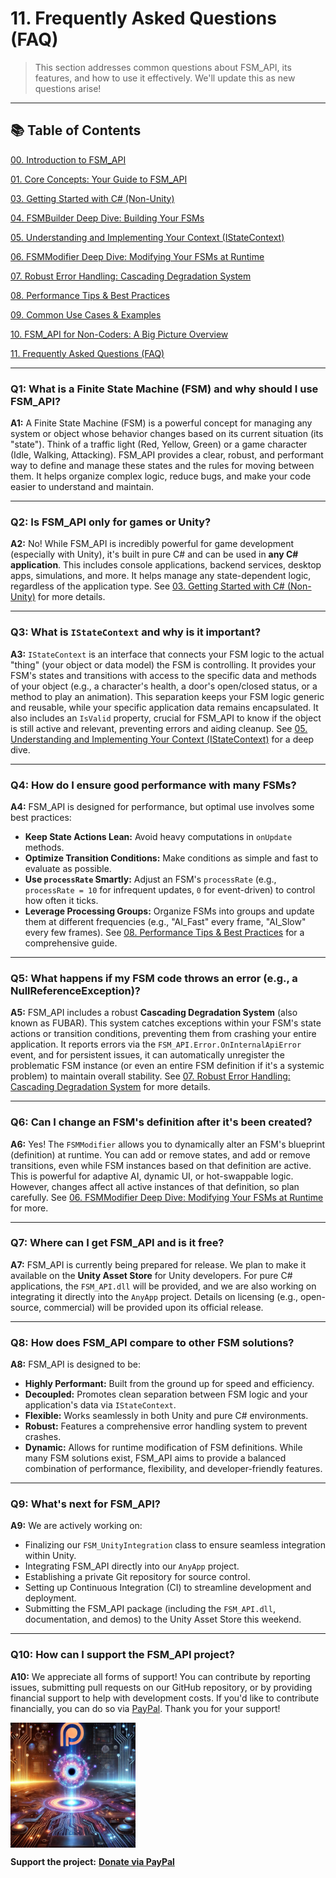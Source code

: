 # 11\. Frequently Asked Questions (FAQ)

> This section addresses common questions about FSM\_API, its features, and how to use it effectively. We'll update this as new questions arise\!

-----

## 📚 Table of Contents

[00. Introduction to FSM_API](User%20Guide/00_Introduction.md)

[01. Core Concepts: Your Guide to FSM_API](User%20Guide/01_Core_Concepts.md)

[03. Getting Started with C# (Non-Unity)](User%20Guide/03_Getting_Started_CSharp.md)

[04. FSMBuilder Deep Dive: Building Your FSMs](User%20Guide/04_FSM_Builder_Deep_Dive.md)

[05. Understanding and Implementing Your Context (IStateContext)](User%20Guide/05_Context_Implementation.md)

[06. FSMModifier Deep Dive: Modifying Your FSMs at Runtime](User%20Guide/06_FSM_Modifier_Deep_Dive.md)

[07. Robust Error Handling: Cascading Degradation System](User%20Guide/07_Error_Handling.md)

[08. Performance Tips & Best Practices](User%20Guide/08_Performance_Tips.md)

[09. Common Use Cases & Examples](User%20Guide/09_Common_Use_Cases.md)

[10. FSM_API for Non-Coders: A Big Picture Overview](User%20Guide/10_Non_Coder_Overview.md)

[11. Frequently Asked Questions (FAQ)](User%20Guide/11_FAQ.md)


-----

### **Q1: What is a Finite State Machine (FSM) and why should I use FSM\_API?**

**A1:** A Finite State Machine (FSM) is a powerful concept for managing any system or object whose behavior changes based on its current situation (its "state"). Think of a traffic light (Red, Yellow, Green) or a game character (Idle, Walking, Attacking). FSM\_API provides a clear, robust, and performant way to define and manage these states and the rules for moving between them. It helps organize complex logic, reduce bugs, and make your code easier to understand and maintain.

-----

### **Q2: Is FSM\_API only for games or Unity?**

**A2:** No\! While FSM\_API is incredibly powerful for game development (especially with Unity), it's built in pure C\# and can be used in **any C\# application**. This includes console applications, backend services, desktop apps, simulations, and more. It helps manage any state-dependent logic, regardless of the application type. See [03. Getting Started with C\# (Non-Unity)](https://www.google.com/search?q=03_Getting_Started_CSharp.md) for more details.

-----

### **Q3: What is `IStateContext` and why is it important?**

**A3:** `IStateContext` is an interface that connects your FSM logic to the actual "thing" (your object or data model) the FSM is controlling. It provides your FSM's states and transitions with access to the specific data and methods of your object (e.g., a character's health, a door's open/closed status, or a method to play an animation). This separation keeps your FSM logic generic and reusable, while your specific application data remains encapsulated. It also includes an `IsValid` property, crucial for FSM\_API to know if the object is still active and relevant, preventing errors and aiding cleanup. See [05. Understanding and Implementing Your Context (IStateContext)](https://www.google.com/search?q=05_Context_Implementation.md) for a deep dive.

-----

### **Q4: How do I ensure good performance with many FSMs?**

**A4:** FSM\_API is designed for performance, but optimal use involves some best practices:

  * **Keep State Actions Lean:** Avoid heavy computations in `onUpdate` methods.
  * **Optimize Transition Conditions:** Make conditions as simple and fast to evaluate as possible.
  * **Use `processRate` Smartly:** Adjust an FSM's `processRate` (e.g., `processRate = 10` for infrequent updates, `0` for event-driven) to control how often it ticks.
  * **Leverage Processing Groups:** Organize FSMs into groups and update them at different frequencies (e.g., "AI\_Fast" every frame, "AI\_Slow" every few frames).
    See [08. Performance Tips & Best Practices](https://www.google.com/search?q=08_Performance_Tips.md) for a comprehensive guide.

-----

### **Q5: What happens if my FSM code throws an error (e.g., a NullReferenceException)?**

**A5:** FSM\_API includes a robust **Cascading Degradation System** (also known as FUBAR). This system catches exceptions within your FSM's state actions or transition conditions, preventing them from crashing your entire application. It reports errors via the `FSM_API.Error.OnInternalApiError` event, and for persistent issues, it can automatically unregister the problematic FSM instance (or even an entire FSM definition if it's a systemic problem) to maintain overall stability. See [07. Robust Error Handling: Cascading Degradation System](https://www.google.com/search?q=07_Error_Handling.md) for more details.

-----

### **Q6: Can I change an FSM's definition after it's been created?**

**A6:** Yes\! The `FSMModifier` allows you to dynamically alter an FSM's blueprint (definition) at runtime. You can add or remove states, and add or remove transitions, even while FSM instances based on that definition are active. This is powerful for adaptive AI, dynamic UI, or hot-swappable logic. However, changes affect all active instances of that definition, so plan carefully. See [06. FSMModifier Deep Dive: Modifying Your FSMs at Runtime](https://www.google.com/search?q=06_FSM_Modifier_Deep_Dive.md) for more.

-----

### **Q7: Where can I get FSM\_API and is it free?**

**A7:** FSM\_API is currently being prepared for release. We plan to make it available on the **Unity Asset Store** for Unity developers. For pure C\# applications, the `FSM_API.dll` will be provided, and we are also working on integrating it directly into the `AnyApp` project. Details on licensing (e.g., open-source, commercial) will be provided upon its official release.

-----

### **Q8: How does FSM\_API compare to other FSM solutions?**

**A8:** FSM\_API is designed to be:

  * **Highly Performant:** Built from the ground up for speed and efficiency.
  * **Decoupled:** Promotes clean separation between FSM logic and your application's data via `IStateContext`.
  * **Flexible:** Works seamlessly in both Unity and pure C\# environments.
  * **Robust:** Features a comprehensive error handling system to prevent crashes.
  * **Dynamic:** Allows for runtime modification of FSM definitions.
    While many FSM solutions exist, FSM\_API aims to provide a balanced combination of performance, flexibility, and developer-friendly features.

-----

### **Q9: What's next for FSM\_API?**

**A9:** We are actively working on:

  * Finalizing our `FSM_UnityIntegration` class to ensure seamless integration within Unity.
  * Integrating FSM\_API directly into our `AnyApp` project.
  * Establishing a private Git repository for source control.
  * Setting up Continuous Integration (CI) to streamline development and deployment.
  * Submitting the FSM\_API package (including the `FSM_API.dll`, documentation, and demos) to the Unity Asset Store this weekend.

-----

### **Q10: How can I support the FSM_API project?**

**A10:** We appreciate all forms of support! You can contribute by reporting issues, submitting pull requests on our GitHub repository, or by providing financial support to help with development costs. If you'd like to contribute financially, you can do so via [PayPal](https://www.paypal.com/donate/?hosted_button_id=3Z7263LCQMV9J). Thank you for your support!



<a href="https://www.patreon.com/TheSingularityWorkshop" target="_blank">
    <img src="Branding/TheSingularityWorkshop.png" alt="Support The Singularity Workshop on Patreon" height="200" style="display: block;">
</a>

**Support the project:** [**Donate via PayPal**](https://www.paypal.com/donate/?hosted_button_id=3Z7263LCQMV9J)